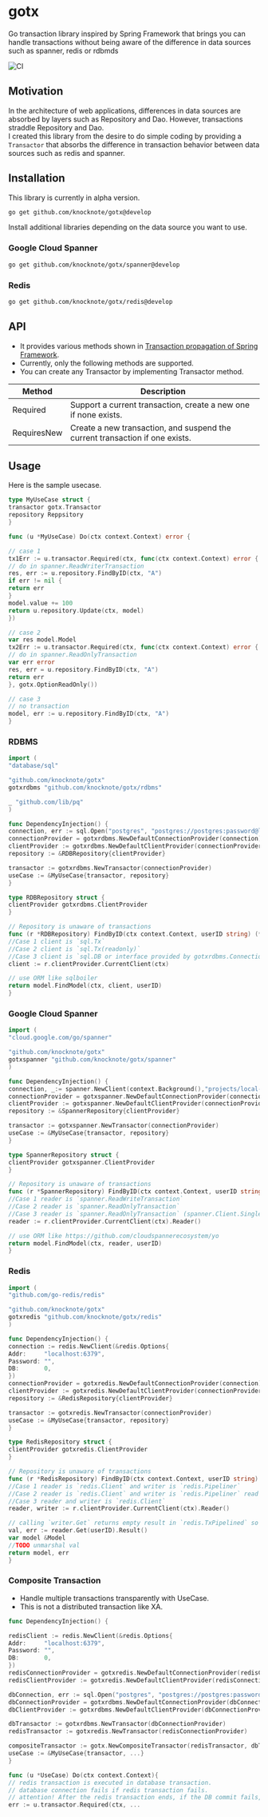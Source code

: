 # gotx

Go transaction library inspired by Spring Framework that brings you can handle transactions without being aware of the difference in data sources such as spanner, redis or rdbmds

![CI](https://github.com/knocknote/gotx/workflows/CI/badge.svg?branch=develop)

## Motivation

In the architecture of web applications, differences in data sources are absorbed by layers such as Repository and Dao.
However, transactions straddle Repository and Dao.  
I created this library from the desire to do simple coding by providing a `Transactor` that absorbs the difference in transaction behavior between data sources such as redis and spanner.

## Installation

This library is currently in alpha version.

```sh
go get github.com/knocknote/gotx@develop 
```

Install additional libraries depending on the data source you want to use.

### Google Cloud Spanner

```sh
go get github.com/knocknote/gotx/spanner@develop 
```

### Redis

```sh
go get github.com/knocknote/gotx/redis@develop 
```

## API

* It provides various methods shown in [Transaction propagation of Spring Framework](https://docs.spring.io/spring-framework/docs/current/javadoc-api/org/springframework/transaction/annotation/Propagation.html).
* Currently, only the following methods are supported.
* You can create any Transactor by implementing Transactor method.

| Method | Description |
|--------|----------|
| Required | Support a current transaction, create a new one if none exists. |
| RequiresNew | Create a new transaction, and suspend the current transaction if one exists. |

## Usage

Here is the sample usecase.

```go
type MyUseCase struct {
transactor gotx.Transactor
repository Reppsitory
}

func (u *MyUseCase) Do(ctx context.Context) error {

// case 1
tx1Err := u.transactor.Required(ctx, func(ctx context.Context) error {
// do in spanner.ReadWriterTransaction
res, err := u.repository.FindByID(ctx, "A")
if err != nil {
return err
}
model.value += 100
return u.repository.Update(ctx, model)
})

// case 2
var res model.Model
tx2Err := u.transactor.Required(ctx, func(ctx context.Context) error {
// do in spanner.ReadOnlyTransaction
var err error
res, err = u.repository.FindByID(ctx, "A")
return err
}, gotx.OptionReadOnly())

// case 3
// no transaction     
model, err := u.repository.FindByID(ctx, "A")
}
```

### RDBMS

```go
import (
"database/sql"

"github.com/knocknote/gotx"
gotxrdbms "github.com/knocknote/gotx/rdbms"

_ "github.com/lib/pq"
)

func DependencyInjection() {
connection, err := sql.Open("postgres", "postgres://postgres:password@localhost/testdb?sslmode=disable")
connectionProvider = gotxrdbms.NewDefaultConnectionProvider(connection)
clientProvider := gotxrdbms.NewDefaultClientProvider(connectionProvider)
repository := &RDBRepository{clientProvider}

transactor := gotxrdbms.NewTransactor(connectionProvider)
useCase := &MyUseCase{transactor, repository}
}

type RDBRepository struct {
clientProvider gotxrdbms.ClientProvider
}

// Repository is unaware of transactions
func (r *RDBRepository) FindByID(ctx context.Context, userID string) (*model.Model, error) {
//Case 1 client is `sql.Tx`
//Case 2 client is `sql.Tx(readonly)` 
//Case 3 client is `sql.DB or interface provided by gotxrdbms.ConnectionProvider `
client := r.clientProvider.CurrentClient(ctx)

// use ORM like sqlboiler
return model.FindModel(ctx, client, userID)
}
```

### Google Cloud Spanner

```go
import (
"cloud.google.com/go/spanner"

"github.com/knocknote/gotx"
gotxspanner "github.com/knocknote/gotx/spanner"
)

func DependencyInjection() {
connection, _:= spanner.NewClient(context.Background(),"projects/local-project/instances/test-instance/databases/test-database")
connectionProvider = gotxspanner.NewDefaultConnectionProvider(connection)
clientProvider := gotxspanner.NewDefaultClientProvider(connectionProvider)
repository := &SpannerRepository{clientProvider}

transactor := gotxspanner.NewTransactor(connectionProvider)
useCase := &MyUseCase{transactor, repository}
}

type SpannerRepository struct {
clientProvider gotxspanner.ClientProvider
}

// Repository is unaware of transactions
func (r *SpannerRepository) FindByID(ctx context.Context, userID string) (*model.Model, error)  {
//Case 1 reader is `spanner.ReadWriteTransaction` 
//Case 2 reader is `spanner.ReadOnlyTransaction` 
//Case 3 reader is `spanner.ReadOnlyTransaction` (spanner.Client.Single())
reader := r.clientProvider.CurrentClient(ctx).Reader()

// use ORM like https://github.com/cloudspannerecosystem/yo
return model.FindModel(ctx, reader, userID)
}
```

### Redis

```go
import (
"github.com/go-redis/redis"

"github.com/knocknote/gotx"
gotxredis "github.com/knocknote/gotx/redis"
)

func DependencyInjection() {
connection := redis.NewClient(&redis.Options{
Addr:     "localhost:6379",
Password: "",
DB:       0,
})
connectionProvider = gotxredis.NewDefaultConnectionProvider(connection)
clientProvider := gotxredis.NewDefaultClientProvider(connectionProvider)
repository := &RedisRepository{clientProvider}

transactor := gotxredis.NewTransactor(connectionProvider)
useCase := &MyUseCase{transactor, repository}
}

type RedisRepository struct {
clientProvider gotxredis.ClientProvider
}

// Repository is unaware of transactions
func (r *RedisRepository) FindByID(ctx context.Context, userID string) (*model.Model, error)  {
//Case 1 reader is `redis.Client` and writer is `redis.Pipeliner` 
//Case 2 reader is `redis.Client` and writer is `redis.Pipeliner` read only option is unsupported 
//Case 3 reader and writer is `redis.Client`
reader, writer := r.clientProvider.CurrentClient(ctx).Reader()

// calling `writer.Get` returns empty result in `redis.TxPipelined` so use reader to use get item.
val, err := reader.Get(userID).Result()
var model &Model
//TODO unmarshal val
return model, err
}
```

### Composite Transaction

* Handle multiple transactions transparently with UseCase.
* This is not a distributed transaction like XA.

```go
func DependencyInjection() {

redisClient := redis.NewClient(&redis.Options{
Addr:     "localhost:6379",
Password: "",
DB:       0,
})
redisConnectionProvider = gotxredis.NewDefaultConnectionProvider(redisClient)
redisClientProvider := gotxredis.NewDefaultClientProvider(redisConnectionProvider)

dbConnection, err := sql.Open("postgres", "postgres://postgres:password@localhost/testdb?sslmode=disable")
dbConnectionProvider = gotxrdbms.NewDefaultConnectionProvider(dbConnection)
dbClientProvider := gotxrdbms.NewDefaultClientProvider(dbConnectionProvider)

dbTransactor := gotxrdbms.NewTransactor(dbConnectionProvider)
redisTransactor := gotxredis.NewTransactor(redisConnectionProvider)

compositeTransactor := gotx.NewCompositeTransactor(redisTransactor, dbTransactor)
useCase := &MyUseCase{transactor, ...}
}

func (u *UseCase) Do(ctx context.Context){
// redis transaction is executed in database transaction.
// database connection fails if redis transaction fails.
// attention! After the redis transaction ends, if the DB commit fails, redis and DB will not match
err := u.transactor.Required(ctx, ... 
```

